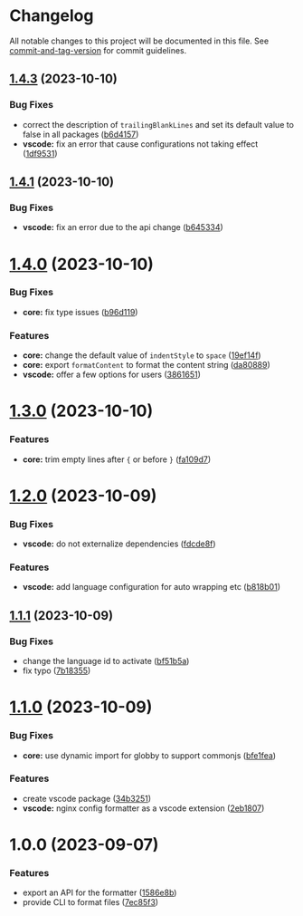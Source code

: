 # Changelog

All notable changes to this project will be documented in this file. See [commit-and-tag-version](https://github.com/absolute-version/commit-and-tag-version) for commit guidelines.

## [1.4.3](https://github.com/Clarkkkk/nginx-config-formatter/compare/v1.4.1...v1.4.3) (2023-10-10)


### Bug Fixes

* correct the description of `trailingBlankLines` and set its default value to false in all packages ([b6d4157](https://github.com/Clarkkkk/nginx-config-formatter/commit/b6d4157a73c538b2179318d9c94fca4f92c97dd3))
* **vscode:** fix an error that cause configurations not taking effect ([1df9531](https://github.com/Clarkkkk/nginx-config-formatter/commit/1df953194284c8439c29c256e2ec6495fab9407e))



## [1.4.1](https://github.com/Clarkkkk/nginx-config-formatter/compare/v1.4.0...v1.4.1) (2023-10-10)


### Bug Fixes

* **vscode:** fix an error due to the api change ([b645334](https://github.com/Clarkkkk/nginx-config-formatter/commit/b645334a41f9edfa8b552ce4204d88fd867f0870))



# [1.4.0](https://github.com/Clarkkkk/nginx-config-formatter/compare/v1.3.0...v1.4.0) (2023-10-10)


### Bug Fixes

* **core:** fix type issues ([b96d119](https://github.com/Clarkkkk/nginx-config-formatter/commit/b96d119bf73e102888d6177043bf92289ce8df16))


### Features

* **core:** change the default value of `indentStyle` to `space` ([19ef14f](https://github.com/Clarkkkk/nginx-config-formatter/commit/19ef14f81ba49c755a353ac56d52e18868ed05b4))
* **core:** export `formatContent` to format the content string ([da80889](https://github.com/Clarkkkk/nginx-config-formatter/commit/da8088979750f2e63bdf4155a84838beba672e96))
* **vscode:** offer a few options for users ([3861651](https://github.com/Clarkkkk/nginx-config-formatter/commit/386165199d45bd7629cd2585c209f338e58aba63))



# [1.3.0](https://github.com/Clarkkkk/nginx-config-formatter/compare/v1.2.0...v1.3.0) (2023-10-10)


### Features

* **core:** trim empty lines after `{` or before `}` ([fa109d7](https://github.com/Clarkkkk/nginx-config-formatter/commit/fa109d76922080db1461e2c92a26f40c001997a3))



# [1.2.0](https://github.com/Clarkkkk/nginx-config-formatter/compare/v1.1.1...v1.2.0) (2023-10-09)


### Bug Fixes

* **vscode:** do not externalize dependencies ([fdcde8f](https://github.com/Clarkkkk/nginx-config-formatter/commit/fdcde8fbabdfa415b66895908ee66f6b534c112f))


### Features

* **vscode:** add language configuration for auto wrapping etc ([b818b01](https://github.com/Clarkkkk/nginx-config-formatter/commit/b818b0194a9ae9206858d84676917bdb4a90b40a))



## [1.1.1](https://github.com/Clarkkkk/nginx-config-formatter/compare/v1.1.0...v1.1.1) (2023-10-09)


### Bug Fixes

* change the language id to activate ([bf51b5a](https://github.com/Clarkkkk/nginx-config-formatter/commit/bf51b5a6d48b954a67de5b51f6be504561163ca2))
* fix typo ([7b18355](https://github.com/Clarkkkk/nginx-config-formatter/commit/7b18355735ec9de2fddf372054f3de38f83cede9))



# [1.1.0](https://github.com/Clarkkkk/nginx-config-formatter/compare/v1.0.0...v1.1.0) (2023-10-09)


### Bug Fixes

* **core:** use dynamic import for globby to support commonjs ([bfe1fea](https://github.com/Clarkkkk/nginx-config-formatter/commit/bfe1feac708a2e5d88173754a33265119da43aa4))


### Features

* create vscode package ([34b3251](https://github.com/Clarkkkk/nginx-config-formatter/commit/34b3251f12e2a1df12e4b294345959734dc8a148))
* **vscode:** nginx config formatter as a vscode extension ([2eb1807](https://github.com/Clarkkkk/nginx-config-formatter/commit/2eb1807f68ffb8af99fe2df5dee7b940ac11ec15))



# 1.0.0 (2023-09-07)


### Features

* export an API for the formatter ([1586e8b](https://github.com/Clarkkkk/nginx-config-formatter/commit/1586e8bcc2b6aaa6576c180bdbf4535a1c3e4f36))
* provide CLI to format files ([7ec85f3](https://github.com/Clarkkkk/nginx-config-formatter/commit/7ec85f34a7c8f29ba7c5a920090543082ce14c36))
